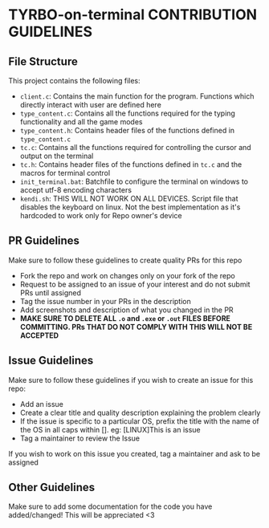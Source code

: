 # TYRBO-on-terminal CONTRIBUTION GUIDELINES

## File Structure
This project contains the following files:
  - `client.c`: Contains the main function for the program. Functions which directly interact with user are defined here
  - `type_content.c`: Contains all the functions required for the typing functionality and all the game modes
  - `type_content.h`: Contains header files of the functions defined in `type_content.c`
  - `tc.c`: Contains all the functions required for controlling the cursor and output on the terminal
  - `tc.h`: Contains header files of the functions defined in `tc.c` and the macros for terminal control
  - `init_terminal.bat`: Batchfile to configure the terminal on windows to accept utf-8 encoding characters
  - `kendi.sh`: THIS WILL NOT WORK ON ALL DEVICES. Script file that disables the keyboard on linux. Not the best implementation as it's hardcoded to work only for Repo owner's device


## PR Guidelines
Make sure to follow these guidelines to create quality PRs for this repo
  - Fork the repo and work on changes only on your fork of the repo
  - Request to be assigned to an issue of your interest and do not submit PRs until assigned
  - Tag the issue number in your PRs in the description
  - Add screenshots and description of what you changed in the PR
  - **MAKE SURE TO DELETE ALL `.o` and `.exe` or `.out` FILES BEFORE COMMITTING. PRs THAT DO NOT COMPLY WITH THIS WILL NOT BE ACCEPTED**

## Issue Guidelines
Make sure to follow these guidelines if you wish to create an issue for this repo:
  - Add an issue 
  - Create a clear title and quality description explaining the problem clearly
  - If the issue is specific to a particular OS, prefix the title with the name of the OS in all caps within []. eg: [LINUX]This is an issue
  - Tag a maintainer to review the Issue

If you wish to work on this issue you created, tag a maintainer and ask to be assigned

## Other Guidelines
Make sure to add some documentation for the code you have added/changed! This will be appreciated <3
